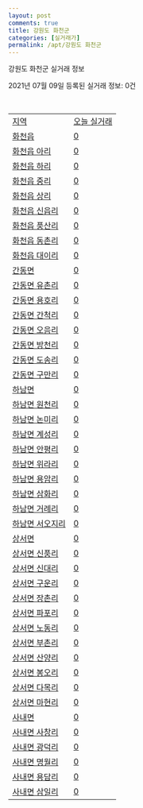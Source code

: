 ```yaml
---
layout: post
comments: true
title: 강원도 화천군
categories: [실거래가]
permalink: /apt/강원도 화천군
---
```


강원도 화천군 실거래 정보

2021년 07월 09일 등록된 실거래 정보: 0건

<script type="text/javascript">
  google.charts.load('current', {'packages':['corechart']});
  google.charts.setOnLoadCallback(drawChart);

  function drawChart() {
    var data = google.visualization.arrayToDataTable([['거래일', '매매', '전월세', '전매'], ['20-07', 1, 0, 0], ['20-08', 3, 3, 0], ['20-09', 5, 2, 0], ['20-10', 8, 0, 0], ['20-11', 2, 1, 0], ['20-12', 5, 0, 0], ['21-01', 2, 0, 0], ['21-02', 4, 2, 0], ['21-03', 3, 1, 0], ['21-04', 3, 0, 0], ['21-05', 4, 1, 0], ['21-06', 7, 1, 0]]);

    var options = {
      title: '최근 1년간 유형별 거래량 추이',
      legend: { position: 'bottom' }
    };

    var chart = new google.visualization.LineChart(document.getElementById('columnchart_material'));
    chart.draw(data, (options));
  }
</script>

<div id="columnchart_material" style="width: 95%; margin-left: -35px"></div>
<br>
<table class="sortable">
  <tr>
    <td><a href="#">지역</a></td>
    <td><a href="#">오늘 실거래</a></td>
  </tr>

  
  <tr class="item">
    <td><a href="강원도 화천군 화천읍">화천읍</a></td>
    <td><a href="강원도 화천군 화천읍">0</a></td>
  </tr>
    

  <tr class="item">
    <td><a href="강원도 화천군 화천읍 아리">화천읍 아리</a></td>
    <td><a href="강원도 화천군 화천읍 아리">0</a></td>
  </tr>
    

  <tr class="item">
    <td><a href="강원도 화천군 화천읍 하리">화천읍 하리</a></td>
    <td><a href="강원도 화천군 화천읍 하리">0</a></td>
  </tr>
    

  <tr class="item">
    <td><a href="강원도 화천군 화천읍 중리">화천읍 중리</a></td>
    <td><a href="강원도 화천군 화천읍 중리">0</a></td>
  </tr>
    

  <tr class="item">
    <td><a href="강원도 화천군 화천읍 상리">화천읍 상리</a></td>
    <td><a href="강원도 화천군 화천읍 상리">0</a></td>
  </tr>
    

  <tr class="item">
    <td><a href="강원도 화천군 화천읍 신읍리">화천읍 신읍리</a></td>
    <td><a href="강원도 화천군 화천읍 신읍리">0</a></td>
  </tr>
    

  <tr class="item">
    <td><a href="강원도 화천군 화천읍 풍산리">화천읍 풍산리</a></td>
    <td><a href="강원도 화천군 화천읍 풍산리">0</a></td>
  </tr>
    

  <tr class="item">
    <td><a href="강원도 화천군 화천읍 동촌리">화천읍 동촌리</a></td>
    <td><a href="강원도 화천군 화천읍 동촌리">0</a></td>
  </tr>
    

  <tr class="item">
    <td><a href="강원도 화천군 화천읍 대이리">화천읍 대이리</a></td>
    <td><a href="강원도 화천군 화천읍 대이리">0</a></td>
  </tr>
    

  <tr class="item">
    <td><a href="강원도 화천군 간동면">간동면</a></td>
    <td><a href="강원도 화천군 간동면">0</a></td>
  </tr>
    

  <tr class="item">
    <td><a href="강원도 화천군 간동면 유촌리">간동면 유촌리</a></td>
    <td><a href="강원도 화천군 간동면 유촌리">0</a></td>
  </tr>
    

  <tr class="item">
    <td><a href="강원도 화천군 간동면 용호리">간동면 용호리</a></td>
    <td><a href="강원도 화천군 간동면 용호리">0</a></td>
  </tr>
    

  <tr class="item">
    <td><a href="강원도 화천군 간동면 간척리">간동면 간척리</a></td>
    <td><a href="강원도 화천군 간동면 간척리">0</a></td>
  </tr>
    

  <tr class="item">
    <td><a href="강원도 화천군 간동면 오음리">간동면 오음리</a></td>
    <td><a href="강원도 화천군 간동면 오음리">0</a></td>
  </tr>
    

  <tr class="item">
    <td><a href="강원도 화천군 간동면 방천리">간동면 방천리</a></td>
    <td><a href="강원도 화천군 간동면 방천리">0</a></td>
  </tr>
    

  <tr class="item">
    <td><a href="강원도 화천군 간동면 도송리">간동면 도송리</a></td>
    <td><a href="강원도 화천군 간동면 도송리">0</a></td>
  </tr>
    

  <tr class="item">
    <td><a href="강원도 화천군 간동면 구만리">간동면 구만리</a></td>
    <td><a href="강원도 화천군 간동면 구만리">0</a></td>
  </tr>
    

  <tr class="item">
    <td><a href="강원도 화천군 하남면">하남면</a></td>
    <td><a href="강원도 화천군 하남면">0</a></td>
  </tr>
    

  <tr class="item">
    <td><a href="강원도 화천군 하남면 원천리">하남면 원천리</a></td>
    <td><a href="강원도 화천군 하남면 원천리">0</a></td>
  </tr>
    

  <tr class="item">
    <td><a href="강원도 화천군 하남면 논미리">하남면 논미리</a></td>
    <td><a href="강원도 화천군 하남면 논미리">0</a></td>
  </tr>
    

  <tr class="item">
    <td><a href="강원도 화천군 하남면 계성리">하남면 계성리</a></td>
    <td><a href="강원도 화천군 하남면 계성리">0</a></td>
  </tr>
    

  <tr class="item">
    <td><a href="강원도 화천군 하남면 안평리">하남면 안평리</a></td>
    <td><a href="강원도 화천군 하남면 안평리">0</a></td>
  </tr>
    

  <tr class="item">
    <td><a href="강원도 화천군 하남면 위라리">하남면 위라리</a></td>
    <td><a href="강원도 화천군 하남면 위라리">0</a></td>
  </tr>
    

  <tr class="item">
    <td><a href="강원도 화천군 하남면 용암리">하남면 용암리</a></td>
    <td><a href="강원도 화천군 하남면 용암리">0</a></td>
  </tr>
    

  <tr class="item">
    <td><a href="강원도 화천군 하남면 삼화리">하남면 삼화리</a></td>
    <td><a href="강원도 화천군 하남면 삼화리">0</a></td>
  </tr>
    

  <tr class="item">
    <td><a href="강원도 화천군 하남면 거례리">하남면 거례리</a></td>
    <td><a href="강원도 화천군 하남면 거례리">0</a></td>
  </tr>
    

  <tr class="item">
    <td><a href="강원도 화천군 하남면 서오지리">하남면 서오지리</a></td>
    <td><a href="강원도 화천군 하남면 서오지리">0</a></td>
  </tr>
    

  <tr class="item">
    <td><a href="강원도 화천군 상서면">상서면</a></td>
    <td><a href="강원도 화천군 상서면">0</a></td>
  </tr>
    

  <tr class="item">
    <td><a href="강원도 화천군 상서면 신풍리">상서면 신풍리</a></td>
    <td><a href="강원도 화천군 상서면 신풍리">0</a></td>
  </tr>
    

  <tr class="item">
    <td><a href="강원도 화천군 상서면 신대리">상서면 신대리</a></td>
    <td><a href="강원도 화천군 상서면 신대리">0</a></td>
  </tr>
    

  <tr class="item">
    <td><a href="강원도 화천군 상서면 구운리">상서면 구운리</a></td>
    <td><a href="강원도 화천군 상서면 구운리">0</a></td>
  </tr>
    

  <tr class="item">
    <td><a href="강원도 화천군 상서면 장촌리">상서면 장촌리</a></td>
    <td><a href="강원도 화천군 상서면 장촌리">0</a></td>
  </tr>
    

  <tr class="item">
    <td><a href="강원도 화천군 상서면 파포리">상서면 파포리</a></td>
    <td><a href="강원도 화천군 상서면 파포리">0</a></td>
  </tr>
    

  <tr class="item">
    <td><a href="강원도 화천군 상서면 노동리">상서면 노동리</a></td>
    <td><a href="강원도 화천군 상서면 노동리">0</a></td>
  </tr>
    

  <tr class="item">
    <td><a href="강원도 화천군 상서면 부촌리">상서면 부촌리</a></td>
    <td><a href="강원도 화천군 상서면 부촌리">0</a></td>
  </tr>
    

  <tr class="item">
    <td><a href="강원도 화천군 상서면 산양리">상서면 산양리</a></td>
    <td><a href="강원도 화천군 상서면 산양리">0</a></td>
  </tr>
    

  <tr class="item">
    <td><a href="강원도 화천군 상서면 봉오리">상서면 봉오리</a></td>
    <td><a href="강원도 화천군 상서면 봉오리">0</a></td>
  </tr>
    

  <tr class="item">
    <td><a href="강원도 화천군 상서면 다목리">상서면 다목리</a></td>
    <td><a href="강원도 화천군 상서면 다목리">0</a></td>
  </tr>
    

  <tr class="item">
    <td><a href="강원도 화천군 상서면 마현리">상서면 마현리</a></td>
    <td><a href="강원도 화천군 상서면 마현리">0</a></td>
  </tr>
    

  <tr class="item">
    <td><a href="강원도 화천군 사내면">사내면</a></td>
    <td><a href="강원도 화천군 사내면">0</a></td>
  </tr>
    

  <tr class="item">
    <td><a href="강원도 화천군 사내면 사창리">사내면 사창리</a></td>
    <td><a href="강원도 화천군 사내면 사창리">0</a></td>
  </tr>
    

  <tr class="item">
    <td><a href="강원도 화천군 사내면 광덕리">사내면 광덕리</a></td>
    <td><a href="강원도 화천군 사내면 광덕리">0</a></td>
  </tr>
    

  <tr class="item">
    <td><a href="강원도 화천군 사내면 명월리">사내면 명월리</a></td>
    <td><a href="강원도 화천군 사내면 명월리">0</a></td>
  </tr>
    

  <tr class="item">
    <td><a href="강원도 화천군 사내면 용담리">사내면 용담리</a></td>
    <td><a href="강원도 화천군 사내면 용담리">0</a></td>
  </tr>
    

  <tr class="item">
    <td><a href="강원도 화천군 사내면 삼일리">사내면 삼일리</a></td>
    <td><a href="강원도 화천군 사내면 삼일리">0</a></td>
  </tr>
    


</table>


    
